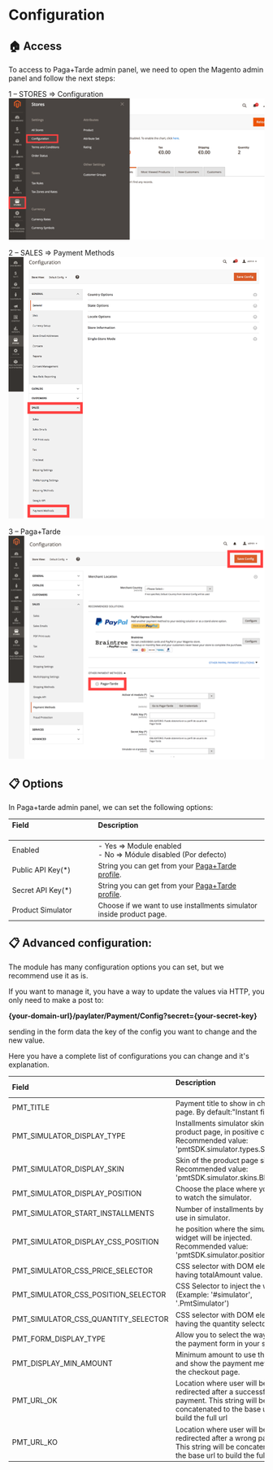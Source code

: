 # Configuration

## :house: Access

To access to Paga+Tarde admin panel, we need to open the Magento admin panel and follow the next steps:

1 – STORES => Configuration
![Step 1](./magento21_step1.png?raw=true "Step 1")

2 – SALES => Payment Methods
![Step 2](./magento21_step2.png?raw=true "Step 2")

3 – Paga+Tarde
![Step 3](./magento21_step3.png?raw=true "Step 3")

## :clipboard: Options
In Paga+tarde admin panel, we can set the following options:

| Field &nbsp;&nbsp;&nbsp;&nbsp;&nbsp;&nbsp;&nbsp;&nbsp;&nbsp;&nbsp;&nbsp;&nbsp;&nbsp;&nbsp;&nbsp;&nbsp;&nbsp;&nbsp;&nbsp;&nbsp;&nbsp;&nbsp;&nbsp;&nbsp;&nbsp;&nbsp;&nbsp;&nbsp;&nbsp;&nbsp;&nbsp;&nbsp;&nbsp;&nbsp;&nbsp;| Description<br/><br/>
| :------------- |:-------------| 
| Enabled      | - Yes => Module enabled<br/> - No => Módule disabled (Por defecto)
| Public API Key(*) |  String you can get from your [Paga+Tarde profile](https://bo.pagamastarde.com/shop).
| Secret API Key(*) |  String you can get from your [Paga+Tarde profile](https://bo.pagamastarde.com/shop). 
| Product Simulator    |  Choose if we want to use installments simulator inside product page.

## :clipboard: Advanced configuration:
The module has many configuration options you can set, but we recommend use it as is.

If you want to manage it, you have a way to update the values via HTTP, you only need to make a post to:

<strong>{your-domain-url}/paylater/Payment/Config?secret={your-secret-key}</strong>

sending in the form data the key of the config you want to change and the new value.


Here you have a complete list of configurations you can change and it's explanation. 


| Field | Description<br/><br/>
| :------------- |:-------------| 
| PMT_TITLE                           | Payment title to show in checkout page. By default:"Instant financing".
| PMT_SIMULATOR_DISPLAY_TYPE          | Installments simulator skin inside product page, in positive case. Recommended value: 'pmtSDK.simulator.types.SIMPLE'.
| PMT_SIMULATOR_DISPLAY_SKIN          | Skin of the product page simulator. Recommended value: 'pmtSDK.simulator.skins.BLUE'.
| PMT_SIMULATOR_DISPLAY_POSITION      | Choose the place where you want to watch the simulator.
| PMT_SIMULATOR_START_INSTALLMENTS    | Number of installments by default to use in simulator.
| PMT_SIMULATOR_DISPLAY_CSS_POSITION  | he position where the simulator widget will be injected. Recommended value: 'pmtSDK.simulator.positions.INNER'.
| PMT_SIMULATOR_CSS_PRICE_SELECTOR    | CSS selector with DOM element having totalAmount value.
| PMT_SIMULATOR_CSS_POSITION_SELECTOR | CSS Selector to inject the widget. (Example: '#simulator', '.PmtSimulator')
| PMT_SIMULATOR_CSS_QUANTITY_SELECTOR | CSS selector with DOM element having the quantity selector value.
| PMT_FORM_DISPLAY_TYPE               | Allow you to select the way to show the payment form in your site
| PMT_DISPLAY_MIN_AMOUNT              | Minimum amount to use the module and show the payment method in the checkout page.
| PMT_URL_OK                          | Location where user will be redirected after a successful payment. This string will be concatenated to the base url to build the full url
| PMT_URL_KO                          | Location where user will be redirected after a wrong payment. This string will be concatenated to the base url to build the full url 
 
